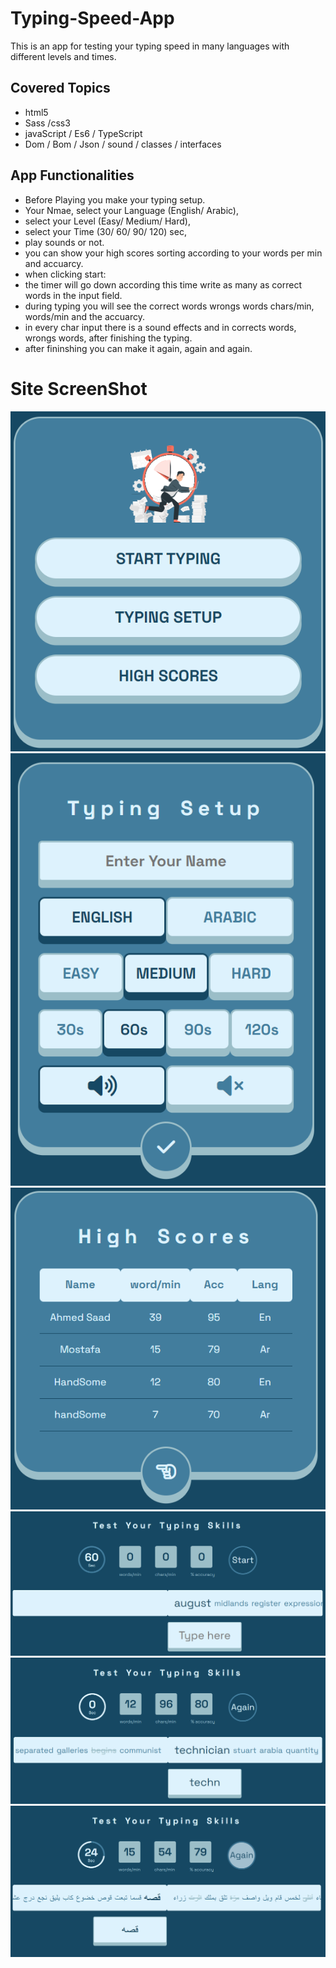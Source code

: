 # Typing-Speed-App
This is an app for testing your typing speed in many languages with different levels and times.
## Covered Topics
  - html5
  - Sass /css3
  - javaScript / Es6 / TypeScript
  - Dom / Bom / Json / sound / classes / interfaces
## App Functionalities
  - Before Playing you make your typing setup.
  - Your Nmae, select your Language (English/ Arabic),
  - select your Level (Easy/ Medium/ Hard),
  - select your Time (30/ 60/ 90/ 120) sec,
  - play sounds or not.
  - you can show your high scores sorting according to your words per min and accuarcy.
  - when clicking start:
  - the timer will go down according this time write as many as correct words in the input field.
  - during typing you will see the correct words wrongs words chars/min, words/min and the accuarcy.
  - in every char input there is a sound effects and in corrects words, wrongs words, after finishing the typing.
  - after fininshing you can make it again, again and again.
# Site ScreenShot
![](Typing-Speed-Test-App-mainMenu.png)
![](Typing-Speed-Test-App-setupMenu.png)
![](Typing-Speed-Test-App-highscoreMenu.png)
![](Typing-Speed-Test-App-playingPage.png)
![](Typing-Speed-Test-App-playingPageEnglish.png)
![](Typing-Speed-Test-App-playingPageArabic.png)
